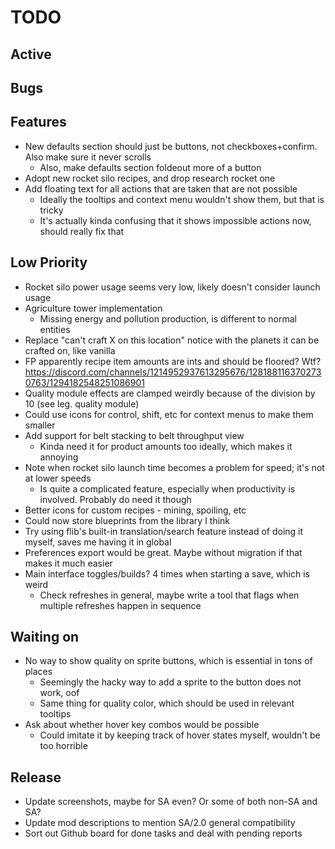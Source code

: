 # TODO

## Active


## Bugs


## Features

- New defaults section should just be buttons, not checkboxes+confirm. Also make sure it never scrolls
  - Also, make defaults section foldeout more of a button
- Adopt new rocket silo recipes, and drop research rocket one
- Add floating text for all actions that are taken that are not possible
  - Ideally the tooltips and context menu wouldn't show them, but that is tricky
  - It's actually kinda confusing that it shows impossible actions now, should really fix that

## Low Priority

- Rocket silo power usage seems very low, likely doesn't consider launch usage
- Agriculture tower implementation
  - Missing energy and pollution production, is different to normal entities
- Replace "can't craft X on this location" notice with the planets it can be crafted on, like vanilla
- FP apparently recipe item amounts are ints and should be floored? Wtf?
  https://discord.com/channels/1214952937613295676/1281881163702730763/1294182548251086901
- Quality module effects are clamped weirdly because of the division by 10 (see leg. quality module)
- Could use icons for control, shift, etc for context menus to make them smaller
- Add support for belt stacking to belt throughput view
  - Kinda need it for product amounts too ideally, which makes it annoying
- Note when rocket silo launch time becomes a problem for speed; it's not at lower speeds
  - Is quite a complicated feature, especially when productivity is involved. Probably do need it though
- Better icons for custom recipes - mining, spoiling, etc
- Could now store blueprints from the library I think
- Try using flib's built-in translation/search feature instead of doing it myself, saves me having it in global
- Preferences export would be great. Maybe without migration if that makes it much easier
- Main interface toggles/builds? 4 times when starting a save, which is weird
  - Check refreshes in general, maybe write a tool that flags when multiple refreshes happen in sequence

## Waiting on

- No way to show quality on sprite buttons, which is essential in tons of places
  - Seemingly the hacky way to add a sprite to the button does not work, oof
  - Same thing for quality color, which should be used in relevant tooltips
- Ask about whether hover key combos would be possible
  - Could imitate it by keeping track of hover states myself, wouldn't be too horrible

## Release

- Update screenshots, maybe for SA even? Or some of both non-SA and SA?
- Update mod descriptions to mention SA/2.0 general compatibility
- Sort out Github board for done tasks and deal with pending reports
